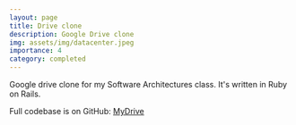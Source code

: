 ```yaml
---
layout: page
title: Drive clone
description: Google Drive clone
img: assets/img/datacenter.jpeg
importance: 4
category: completed
---
```

Google drive clone for my Software Architectures class. It's written in Ruby on Rails. 

Full codebase is on GitHub: [MyDrive](https://github.com/mon-drive/my-drive)

